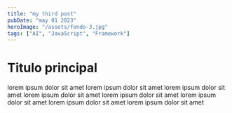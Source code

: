 ```yaml
---
title: "my third post"
pubDate: "may 01 2023"
heroImage: "/assets/fondo-3.jpg"
tags: ["AI", "JavaScript", "Framework"]
---
```


# Titulo principal

lorem ipsum dolor sit amet lorem ipsum dolor sit amet lorem ipsum dolor sit amet lorem ipsum dolor sit amet lorem ipsum dolor sit amet lorem ipsum dolor sit amet lorem ipsum dolor sit amet lorem ipsum dolor sit amet